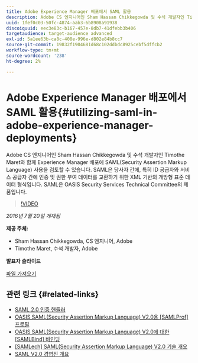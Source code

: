 ```yaml
---
title: Adobe Experience Manager 배포에서 SAML 활용
description: Adobe CS 엔지니어인 Sham Hassan Chikkegowda 및 수석 개발자인 Timothe Maret와 함께 Experience Manager 배포에 SAML(Security Assertion Markup Language) 사용을 검토할 수 있습니다. SAML은 당사자 간에, 특히 ID 공급자와 서비스 공급자 간에 인증 및 권한 부여 데이터를 교환하기 위한 XML 기반의 개방형 표준 데이터 형식입니다.  SAML은 OASIS Security Services Technical Committee의 제품입니다.
uuid: 1fef0c03-50fc-4874-aab3-6b8908a91938
discoiquuid: eec3e83c-b167-457e-8db7-41dfebb3b406
targetaudience: target-audience advanced
exl-id: 5a1ee63b-ca8c-408e-996e-d802e84b8cc7
source-git-commit: 19832f1904681d68c102ddbdc8925cebf5dffcb2
workflow-type: tm+mt
source-wordcount: '238'
ht-degree: 2%

---
```


# Adobe Experience Manager 배포에서 SAML 활용{#utilizing-saml-in-adobe-experience-manager-deployments}

Adobe CS 엔지니어인 Sham Hassan Chikkegowda 및 수석 개발자인 Timothe Maret와 함께 Experience Manager 배포에 SAML(Security Assertion Markup Language) 사용을 검토할 수 있습니다. SAML은 당사자 간에, 특히 ID 공급자와 서비스 공급자 간에 인증 및 권한 부여 데이터를 교환하기 위한 XML 기반의 개방형 표준 데이터 형식입니다.  SAML은 OASIS Security Services Technical Committee의 제품입니다.

>[!VIDEO](https://video.tv.adobe.com/v/19299/?quality=9)

*2016년 7월 20일 게재됨*

**제공 주체:**

* Sham Hassan Chikkegowda, CS 엔지니어, Adobe
* Timothe Maret, 수석 개발자, Adobe

**발표자 슬라이드**

[파일 가져오기](assets/aem-gems-072016-saml.pdf)

## 관련 링크 {#related-links}

* [SAML 2.0 인증 핸들러](https://docs.adobe.com/docs/en/aem/6-2/administer/security/saml-2-0-authenticationhandler.html)
* [OASIS SAML(Security Assertion Markup Language) V2.0용 [SAMLProf] 프로필](https://docs.oasis-open.org/security/saml/v2.0/saml-profiles-2.0-os.pdf)
* [OASIS SAML(Security Assertion Markup Language) V2.0에 대한 [SAMLBind] 바인딩](https://docs.oasis-open.org/security/saml/v2.0/saml-bindings-2.0-os.pdf)
* [[SAMLech] SAML(Security Assertion Markup Language) V2.0 기술 개요](https://www.oasis-open.org/committees/download.php/27819/sstc-saml-tech-overview-2.0-cd-02.pdf)
* [SAML V2.0 경영진 개요](https://www.oasis-open.org/committees/download.php/13525/sstc-saml-exec-overview-2.0-cd-01-2col.pdf)